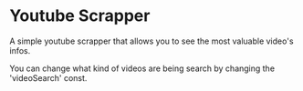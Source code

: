 # Youtube Scrapper
A simple youtube scrapper that allows you to see the most valuable video's infos.

You can change what kind of videos are being search by changing the 'videoSearch' const.
